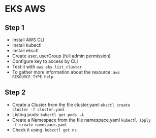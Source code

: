 # EKS AWS

## Step 1

- Install AWS CLI
- Install kubectl
- Install eksctl
- Create user, userGroup (full admin permission)
- Configure key to access by CLI
- Test it with <code>aws eks list_cluster</code>
- To gather more information about the resource: <code>aws RESOURCE_TYPE help</code>

## Step 2

- Create a Cluster from the file cluster.yaml <code>eksctl create cluster -f cluster.yaml</code>
- Listing pods: <code>kubectl get pods -A</code>
- Create a Namespace from the file namespace.yaml <code>kubectl apply -f create namespace.yaml</code>
- Check it using: <code>kubectl get ns</code>
